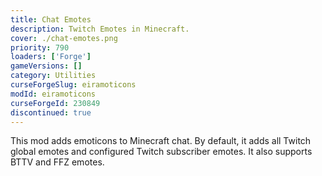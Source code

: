 ```yaml
---
title: Chat Emotes
description: Twitch Emotes in Minecraft.
cover: ./chat-emotes.png
priority: 790
loaders: ['Forge']
gameVersions: []
category: Utilities
curseForgeSlug: eiramoticons
modId: eiramoticons
curseForgeId: 230849
discontinued: true
---
```


This mod adds emoticons to Minecraft chat.
By default, it adds all Twitch global emotes and configured Twitch subscriber emotes.
It also supports BTTV and FFZ emotes.